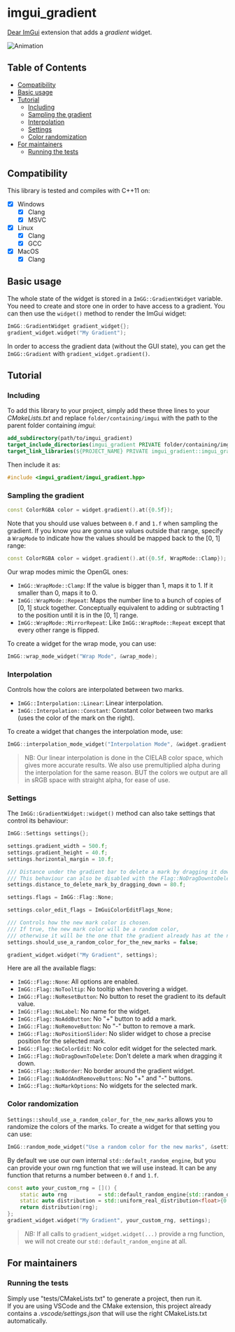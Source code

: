 # imgui_gradient

[Dear ImGui](https://github.com/ocornut/imgui) extension that adds a *gradient* widget.

![Animation](https://user-images.githubusercontent.com/77100260/185783220-4fc5d84e-88e8-4f58-8976-f42bce1f5335.gif)

## Table of Contents

- [Compatibility](#compatibility)
- [Basic usage](#basic-usage)
- [Tutorial](#tutorial)
  - [Including](#including)
  - [Sampling the gradient](#sampling-the-gradient)
  - [Interpolation](#interpolation)
  - [Settings](#settings)
  - [Color randomization](#color-randomization)
- [For maintainers](#for-maintainers)
  - [Running the tests](#running-the-tests)


## Compatibility

This library is tested and compiles with C++11 on:
- [x] Windows
    - [x] Clang
    - [x] MSVC
- [x] Linux
    - [x] Clang
    - [x] GCC
- [x] MacOS
    - [x] Clang

## Basic usage

The whole state of the widget is stored in a `ImGG::GradientWidget` variable. You need to create and store one in order to have access to a gradient. You can then use the `widget()` method to render the ImGui widget:
```cpp
ImGG::GradientWidget gradient_widget{};
gradient_widget.widget("My Gradient");
```

In order to access the gradient data (without the GUI state), you can get the `ImGG::Gradient` with `gradient_widget.gradient()`.

## Tutorial

### Including

To add this library to your project, simply add these three lines to your *CMakeLists.txt* and replace `folder/containing/imgui` with the path to the parent folder containing *imgui*:
```cmake
add_subdirectory(path/to/imgui_gradient)
target_include_directories(imgui_gradient PRIVATE folder/containing/imgui)
target_link_libraries(${PROJECT_NAME} PRIVATE imgui_gradient::imgui_gradient)
```

Then include it as:
```cpp
#include <imgui_gradient/imgui_gradient.hpp>
```

### Sampling the gradient

```cpp
const ColorRGBA color = widget.gradient().at({0.5f});
```

Note that you should use values between `0.f` and `1.f` when sampling the gradient. If you know you are gonna use values outside that range, specify a `WrapMode` to indicate how the values should be mapped back to the [0, 1] range:

```cpp
const ColorRGBA color = widget.gradient().at({0.5f, WrapMode::Clamp});
```

Our wrap modes mimic the OpenGL ones:

- `ImGG::WrapMode::Clamp`: If the value is bigger than 1, maps it to 1. If it smaller than 0, maps it to 0.
- `ImGG::WrapMode::Repeat`: Maps the number line to a bunch of copies of [0, 1] stuck together. Conceptually equivalent to adding or subtracting 1 to the position until it is in the [0, 1] range.
- `ImGG::WrapMode::MirrorRepeat`: Like `ImGG::WrapMode::Repeat` except that every other range is flipped.

To create a widget for the wrap mode, you can use:
```cpp
ImGG::wrap_mode_widget("Wrap Mode", &wrap_mode);
```

### Interpolation

Controls how the colors are interpolated between two marks.

- `ImGG::Interpolation::Linear`: Linear interpolation.
- `ImGG::Interpolation::Constant`: Constant color between two marks (uses the color of the mark on the right).

To create a widget that changes the interpolation mode, use:
```cpp
ImGG::interpolation_mode_widget("Interpolation Mode", &widget.gradient().interpolation_mode());
```

> NB: Our linear interpolation is done in the CIELAB color space, which gives more accurate results. We also use premultiplied alpha during the interpolation for the same reason.
> BUT the colors we output are all in sRGB space with straight alpha, for ease of use.

### Settings

The `ImGG::GradientWidget::widget()` method can also take settings that control its behaviour:
```cpp
ImGG::Settings settings{};

settings.gradient_width = 500.f;
settings.gradient_height = 40.f;
settings.horizontal_margin = 10.f;

/// Distance under the gradient bar to delete a mark by dragging it down.
/// This behaviour can also be disabled with the Flag::NoDragDowntoDelete.
settings.distance_to_delete_mark_by_dragging_down = 80.f;

settings.flags = ImGG::Flag::None;

settings.color_edit_flags = ImGuiColorEditFlags_None;

/// Controls how the new mark color is chosen.
/// If true, the new mark color will be a random color,
/// otherwise it will be the one that the gradient already has at the new mark position.
settings.should_use_a_random_color_for_the_new_marks = false;

gradient_widget.widget("My Gradient", settings);
```

Here are all the available flags:

- `ImGG::Flag::None`: All options are enabled.
- `ImGG::Flag::NoTooltip`: No tooltip when hovering a widget.
- `ImGG::Flag::NoResetButton`: No button to reset the gradient to its default value.
- `ImGG::Flag::NoLabel`: No name for the widget.
- `ImGG::Flag::NoAddButton`: No "+" button to add a mark.
- `ImGG::Flag::NoRemoveButton`: No "-" button to remove a mark.
- `ImGG::Flag::NoPositionSlider`: No slider widget to chose a precise position for the selected mark.
- `ImGG::Flag::NoColorEdit`: No color edit widget for the selected mark.
- `ImGG::Flag::NoDragDownToDelete`: Don't delete a mark when dragging it down.
- `ImGG::Flag::NoBorder`: No border around the gradient widget.
- `ImGG::Flag::NoAddAndRemoveButtons`: No "+" and "-" buttons.
- `ImGG::Flag::NoMarkOptions`: No widgets for the selected mark.

### Color randomization

`Settings::should_use_a_random_color_for_the_new_marks` allows you to randomize the colors of the marks.
To create a widget for that setting you can use:
```cpp
ImGG::random_mode_widget("Use a random color for the new marks", &settings.should_use_a_random_color_for_the_new_marks);
```

By default we use our own internal `std::default_random_engine`, but you can provide your own rng function that we will use instead. It can be any function that returns a number between `0.f` and `1.f`.

```cpp
const auto your_custom_rng = []() {
    static auto rng          = std::default_random_engine{std::random_device{}()};
    static auto distribution = std::uniform_real_distribution<float>{0.f, 1.f};
    return distribution(rng);
};
gradient_widget.widget("My Gradient", your_custom_rng, settings);
```

> *NB:* If all calls to `gradient_widget.widget(...)` provide a rng function, we will not create our `std::default_random_engine` at all.

## For maintainers

### Running the tests

Simply use "tests/CMakeLists.txt" to generate a project, then run it.<br/>
If you are using VSCode and the CMake extension, this project already contains a *.vscode/settings.json* that will use the right CMakeLists.txt automatically.

